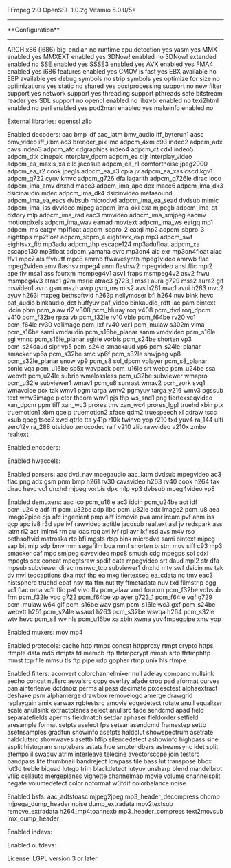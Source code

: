 FFmpeg 2.0
OpenSSL 1.0.2g
Vitamio 5.0.0/5+

<hr>
**Configuration**
<hr>

ARCH                      x86 (i686)
big-endian                no
runtime cpu detection     yes
yasm                      yes
MMX enabled               yes
MMXEXT enabled            yes
3DNow! enabled            no
3DNow! extended enabled   no
SSE enabled               yes
SSSE3 enabled             yes
AVX enabled               yes
FMA4 enabled              yes
i686 features enabled     yes
CMOV is fast              yes
EBX available             no
EBP available             yes
debug symbols             no
strip symbols             yes
optimize for size         no
optimizations             yes
static                    no
shared                    yes
postprocessing support    no
new filter support        yes
network support           yes
threading support         pthreads
safe bitstream reader     yes
SDL support               no
opencl enabled            no
libzvbi enabled           no
texi2html enabled         no
perl enabled              yes
pod2man enabled           yes
makeinfo enabled          no

External libraries:
openssl			zlib

Enabled decoders:
aac			bmp			idf
aac_latm		bmv_audio		iff_byterun1
aasc			bmv_video		iff_ilbm
ac3			brender_pix		imc
adpcm_4xm		c93			indeo2
adpcm_adx		cavs			indeo3
adpcm_afc		cdgraphics		indeo4
adpcm_ct		cdxl			indeo5
adpcm_dtk		cinepak			interplay_dpcm
adpcm_ea		cljr			interplay_video
adpcm_ea_maxis_xa	cllc			jacosub
adpcm_ea_r1		comfortnoise		jpeg2000
adpcm_ea_r2		cook			jpegls
adpcm_ea_r3		cpia			jv
adpcm_ea_xas		cscd			kgv1
adpcm_g722		cyuv			kmvc
adpcm_g726		dfa			lagarith
adpcm_g726le		dirac			loco
adpcm_ima_amv		dnxhd			mace3
adpcm_ima_apc		dpx			mace6
adpcm_ima_dk3		dsicinaudio		mdec
adpcm_ima_dk4		dsicinvideo		metasound
adpcm_ima_ea_eacs	dvbsub			microdvd
adpcm_ima_ea_sead	dvdsub			mimic
adpcm_ima_iss		dvvideo			mjpeg
adpcm_ima_oki		dxa			mjpegb
adpcm_ima_qt		dxtory			mlp
adpcm_ima_rad		eac3			mmvideo
adpcm_ima_smjpeg	eacmv			motionpixels
adpcm_ima_wav		eamad			movtext
adpcm_ima_ws		eatgq			mp1
adpcm_ms		eatgv			mp1float
adpcm_sbpro_2		eatqi			mp2
adpcm_sbpro_3		eightbps		mp2float
adpcm_sbpro_4		eightsvx_exp		mp3
adpcm_swf		eightsvx_fib		mp3adu
adpcm_thp		escape124		mp3adufloat
adpcm_xa		escape130		mp3float
adpcm_yamaha		evrc			mp3on4
aic			exr			mp3on4float
alac			ffv1			mpc7
als			ffvhuff			mpc8
amrnb			ffwavesynth		mpeg1video
amrwb			flac			mpeg2video
amv			flashsv			mpeg4
anm			flashsv2		mpegvideo
ansi			flic			mpl2
ape			flv			msa1
ass			fourxm			msmpeg4v1
asv1			fraps			msmpeg4v2
asv2			frwu			msmpeg4v3
atrac1			g2m			msrle
atrac3			g723_1			mss1
aura			g729			mss2
aura2			gif			msvideo1
avrn			gsm			mszh
avrp			gsm_ms			mts2
avs			h261			mvc1
avui			h263			mvc2
ayuv			h263i			mxpeg
bethsoftvid		h263p			nellymoser
bfi			h264			nuv
bink			hevc			paf_audio
binkaudio_dct		huffyuv			paf_video
binkaudio_rdft		iac			pam
bintext			idcin			pbm
pcm_alaw		rl2			v308
pcm_bluray		roq			v408
pcm_dvd			roq_dpcm		v410
pcm_f32be		rpza			vb
pcm_f32le		rv10			vble
pcm_f64be		rv20			vc1
pcm_f64le		rv30			vc1image
pcm_lxf			rv40			vcr1
pcm_mulaw		s302m			vima
pcm_s16be		sami			vmdaudio
pcm_s16be_planar	sanm			vmdvideo
pcm_s16le		sgi			vmnc
pcm_s16le_planar	sgirle			vorbis
pcm_s24be		shorten			vp3
pcm_s24daud		sipr			vp5
pcm_s24le		smackaud		vp6
pcm_s24le_planar	smacker			vp6a
pcm_s32be		smc			vp6f
pcm_s32le		smvjpeg			vp8
pcm_s32le_planar	snow			vp9
pcm_s8			sol_dpcm		vplayer
pcm_s8_planar		sonic			vqa
pcm_u16be		sp5x			wavpack
pcm_u16le		srt			webp
pcm_u24be		ssa			webvtt
pcm_u24le		subrip			wmalossless
pcm_u32be		subviewer		wmapro
pcm_u32le		subviewer1		wmav1
pcm_u8			sunrast			wmav2
pcm_zork		svq1			wmavoice
pcx			tak			wmv1
pgm			targa			wmv2
pgmyuv			targa_y216		wmv3
pgssub			text			wmv3image
pictor			theora			wnv1
pjs			thp			ws_snd1
png			tiertexseqvideo		xan_dpcm
ppm			tiff			xan_wc3
prores			tmv			xan_wc4
prores_lgpl		truehd			xbin
ptx			truemotion1		xbm
qcelp			truemotion2		xface
qdm2			truespeech		xl
qdraw			tscc			xsub
qpeg			tscc2			xwd
qtrle			tta			y41p
r10k			twinvq			yop
r210			txd			yuv4
ra_144			ulti			zero12v
ra_288			utvideo			zerocodec
ralf			v210			zlib
rawvideo		v210x			zmbv
realtext

Enabled encoders:

Enabled hwaccels:

Enabled parsers:
aac			dvd_nav			mpegaudio
aac_latm		dvdsub			mpegvideo
ac3			flac			png
adx			gsm			pnm
bmp			h261			rv30
cavsvideo		h263			rv40
cook			h264			tak
dirac			hevc			vc1
dnxhd			mjpeg			vorbis
dpx			mlp			vp3
dvbsub			mpeg4video		vp8

Enabled demuxers:
aac			ico			pcm_u16le
ac3			idcin			pcm_u24be
act			idf			pcm_u24le
adf			iff			pcm_u32be
adp			ilbc			pcm_u32le
adx			image2			pcm_u8
aea			image2pipe		pjs
afc			ingenient		pmp
aiff			ipmovie			pva
amr			ircam			pvf
anm			iss			qcp
apc			iv8			r3d
ape			ivf			rawvideo
aqtitle			jacosub			realtext
asf			jv			redspark
ass			latm			rl2
ast			lmlm4			rm
au			loas			roq
avi			lvf			rpl
avr			lxf			rsd
avs			m4v			rso
bethsoftvid		matroska		rtp
bfi			mgsts			rtsp
bink			microdvd		sami
bintext			mjpeg			sap
bit			mlp			sdp
bmv			mm			segafilm
boa			mmf			shorten
brstm			mov			siff
c93			mp3			smacker
caf			mpc			smjpeg
cavsvideo		mpc8			smush
cdg			mpegps			sol
cdxl			mpegts			sox
concat			mpegtsraw		spdif
data			mpegvideo		srt
daud			mpl2			str
dfa			mpsub			subviewer
dirac			msnwc_tcp		subviewer1
dnxhd			mtv			swf
dsicin			mv			tak
dv			mvi			tedcaptions
dxa			mxf			thp
ea			mxg			tiertexseq
ea_cdata		nc			tmv
eac3			nistsphere		truehd
epaf			nsv			tta
ffm			nut			tty
ffmetadata		nuv			txd
filmstrip		ogg			vc1
flac			oma			vc1t
flic			paf			vivo
flv			pcm_alaw		vmd
fourxm			pcm_f32be		vobsub
frm			pcm_f32le		voc
g722			pcm_f64be		vplayer
g723_1			pcm_f64le		vqf
g729			pcm_mulaw		w64
gif			pcm_s16be		wav
gsm			pcm_s16le		wc3
gxf			pcm_s24be		webvtt
h261			pcm_s24le		wsaud
h263			pcm_s32be		wsvqa
h264			pcm_s32le		wtv
hevc			pcm_s8			wv
hls			pcm_u16be		xa
xbin			xwma			yuv4mpegpipe
xmv			yop

Enabled muxers:
mov			mp4

Enabled protocols:
cache			http			rtmps
concat			httpproxy		rtmpt
crypto			https			rtmpte
data			md5			rtmpts
fd			memcb			rtp
ffrtmpcrypt		mmsh			srtp
ffrtmphttp		mmst			tcp
file			mmsu			tls
ftp			pipe			udp
gopher			rtmp			unix
hls			rtmpe

Enabled filters:
aconvert		colorchannelmixer	null
adelay			compand			nullsink
aecho			concat			nullsrc
aevalsrc		copy			overlay
afade			crop			pad
aformat			curves			pan
ainterleave		dctdnoiz		perms
allpass			decimate		pixdesctest
alphaextract		deshake			psnr
alphamerge		drawbox			removelogo
amerge			drawgrid		replaygain
amix			earwax			rgbtestsrc
amovie			edgedetect		rotate
anull			equalizer		scale
anullsink		extractplanes		select
anullsrc		fade			sendcmd
apad			field			separatefields
aperms			fieldmatch		setdar
aphaser			fieldorder		setfield
aresample		format			setpts
aselect			fps			setsar
asendcmd		framestep		settb
asetnsamples		gradfun			showinfo
asetpts			haldclut		showspectrum
asetrate		haldclutsrc		showwaves
asettb			hflip			silencedetect
ashowinfo		highpass		sine
asplit			histogram		smptebars
astats			hue			smptehdbars
astreamsync		idet			split
atempo			il			swapuv
atrim			interleave		telecine
avectorscope		join			testsrc
bandpass		life			thumbnail
bandreject		lowpass			tile
bass			lut			transpose
bbox			lut3d			treble
biquad			lutrgb			trim
blackdetect		lutyuv			unsharp
blend			mandelbrot		vflip
cellauto		mergeplanes		vignette
channelmap		movie			volume
channelsplit		negate			volumedetect
color			noformat		w3fdif
colorbalance		noise

Enabled bsfs:
aac_adtstoasc		mjpeg2jpeg		mp3_header_decompress
chomp			mjpega_dump_header	noise
dump_extradata		mov2textsub		remove_extradata
h264_mp4toannexb	mp3_header_compress	text2movsub
imx_dump_header

Enabled indevs:

Enabled outdevs:

License: LGPL version 3 or later